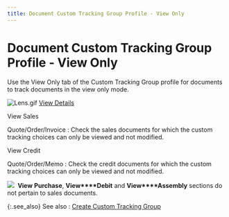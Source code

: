 ```yaml
---
title: Document Custom Tracking Group Profile - View Only
---
```


# Document Custom Tracking Group Profile - View Only


Use the View Only tab of the Custom Tracking Group profile for documents  to track documents in the view only mode.


![Lens.gif]({{site.ct_baseurl}}/img/lens.gif) [View  Details]({{site.ct_baseurl}}/misc/view_details_ct_group_profile_sales_doc.html)


View Sales


Quote/Order/Invoice
: Check the sales documents for which the custom tracking  choices can only be viewed and not modified.


View Credit


Quote/Order/Memo
: Check the credit documents for which the custom  tracking choices can only be viewed and not modified.


![]({{site.ct_baseurl}}/img/note.gif)  **View** **Purchase**, **View****Debit** and **View****Assembly** sections do not pertain  to sales documents.


{:.see_also}
See also
: [Create  Custom Tracking Group]({{site.ct_baseurl}}/document-tracking/tracking-sales-documents/create_a_custom_tracking_group_for_sales_documents.html)
